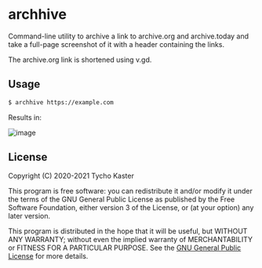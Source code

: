# archhive

Command-line utility to archive a link to archive.org and archive.today and take a full-page screenshot of it with a header containing the links.

The archive.org link is shortened using v.gd.

## Usage

```sh
$ archhive https://example.com
```

Results in:

![image](https://i.imgur.com/iFx9uTA.jpg)

## License

Copyright (C) 2020-2021 Tycho Kaster

This program is free software: you can redistribute it and/or modify
it under the terms of the GNU General Public License as published by
the Free Software Foundation, either version 3 of the License, or
(at your option) any later version.

This program is distributed in the hope that it will be useful,
but WITHOUT ANY WARRANTY; without even the implied warranty of
MERCHANTABILITY or FITNESS FOR A PARTICULAR PURPOSE. See the
[GNU General Public License](COPYING) for more details.
